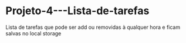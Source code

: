 # Projeto-4---Lista-de-tarefas
Lista de tarefas que pode ser add ou removidas à qualquer hora e ficam salvas no local storage
